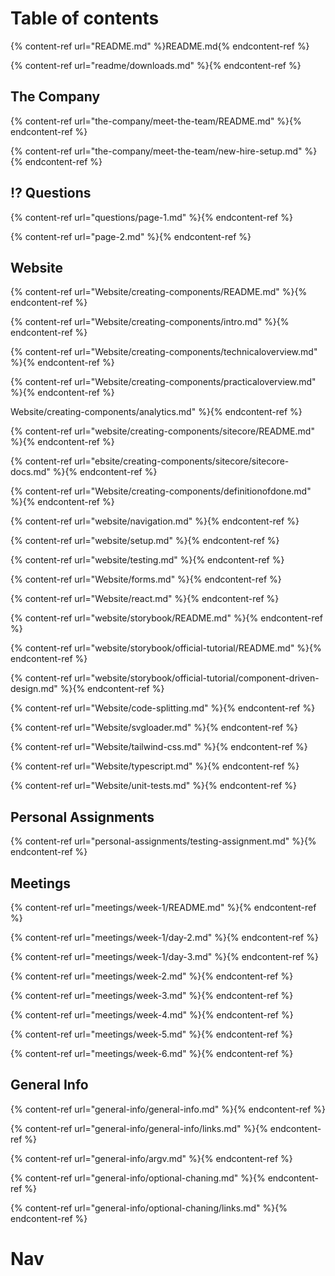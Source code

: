 # Table of contents



{% content-ref url="README.md" %}README.md{% endcontent-ref %}





{% content-ref url="readme/downloads.md" %}{% endcontent-ref %}




## The Company



{% content-ref url="the-company/meet-the-team/README.md" %}{% endcontent-ref %}





{% content-ref url="the-company/meet-the-team/new-hire-setup.md" %}{% endcontent-ref %}




## ⁉ Questions



{% content-ref url="questions/page-1.md" %}{% endcontent-ref %}





{% content-ref url="page-2.md" %}{% endcontent-ref %}




## Website



{% content-ref url="Website/creating-components/README.md" %}{% endcontent-ref %}





{% content-ref url="Website/creating-components/intro.md" %}{% endcontent-ref %}





{% content-ref url="Website/creating-components/technicaloverview.md" %}{% endcontent-ref %}





{% content-ref url="Website/creating-components/practicaloverview.md" %}{% endcontent-ref %}





Website/creating-components/analytics.md" %}{% endcontent-ref %}





{% content-ref url="website/creating-components/sitecore/README.md" %}{% endcontent-ref %}





{% content-ref url="ebsite/creating-components/sitecore/sitecore-docs.md" %}{% endcontent-ref %}





{% content-ref url="Website/creating-components/definitionofdone.md" %}{% endcontent-ref %}





{% content-ref url="website/navigation.md" %}{% endcontent-ref %}





{% content-ref url="website/setup.md" %}{% endcontent-ref %}





{% content-ref url="website/testing.md" %}{% endcontent-ref %}





{% content-ref url="Website/forms.md" %}{% endcontent-ref %}





{% content-ref url="Website/react.md" %}{% endcontent-ref %}





{% content-ref url="website/storybook/README.md" %}{% endcontent-ref %}




{% content-ref url="website/storybook/official-tutorial/README.md" %}{% endcontent-ref %}





{% content-ref url="website/storybook/official-tutorial/component-driven-design.md" %}{% endcontent-ref %}





{% content-ref url="Website/code-splitting.md" %}{% endcontent-ref %}





{% content-ref url="Website/svgloader.md" %}{% endcontent-ref %}





{% content-ref url="Website/tailwind-css.md" %}{% endcontent-ref %}





{% content-ref url="Website/typescript.md" %}{% endcontent-ref %}



{% content-ref url="Website/unit-tests.md" %}{% endcontent-ref %}




## Personal Assignments



{% content-ref url="personal-assignments/testing-assignment.md" %}{% endcontent-ref %}




## Meetings



{% content-ref url="meetings/week-1/README.md" %}{% endcontent-ref %}





{% content-ref url="meetings/week-1/day-2.md" %}{% endcontent-ref %}





{% content-ref url="meetings/week-1/day-3.md" %}{% endcontent-ref %}





{% content-ref url="meetings/week-2.md" %}{% endcontent-ref %}





{% content-ref url="meetings/week-3.md" %}{% endcontent-ref %}





{% content-ref url="meetings/week-4.md" %}{% endcontent-ref %}





{% content-ref url="meetings/week-5.md" %}{% endcontent-ref %}





{% content-ref url="meetings/week-6.md" %}{% endcontent-ref %}




## General Info



{% content-ref url="general-info/general-info.md" %}{% endcontent-ref %}





{% content-ref url="general-info/general-info/links.md" %}{% endcontent-ref %}




{% content-ref url="general-info/argv.md" %}{% endcontent-ref %}





{% content-ref url="general-info/optional-chaning.md" %}{% endcontent-ref %}





{% content-ref url="general-info/optional-chaning/links.md" %}{% endcontent-ref %}



# Nav

